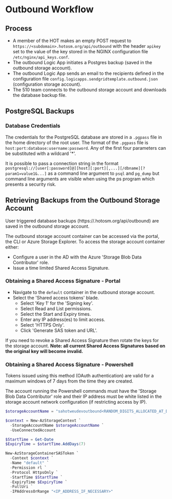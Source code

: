 # Outbound Workflow

## Process

- A member of the HOT makes an empty POST request to `https://<subdomain>.hotosm.org/api/outbound` with the header `apikey` set to the value of the key stored in the NGINX configuration file `/etc/nginx/api_keys.conf`.
- The outbound Logic App initiates a Postgres backup (saved in the outbound storage account).
- The outbound Logic App sends an email to the recipients defined in the configuration file `config.logicapps.sendgridtemplate.outbound.json` (configuration storage account).
- The 510 team connects to the outbound storage account and downloads the database backup file.

## PostgreSQL Backups

### Database Credentials

The credentials for the PostgreSQL database are stored in a `.pgpass` file in the home directory of the root user. The format of the `.pgpass` file is `host:port:database:username:password`. Any of the first four parameters can be substituted with a wildcard '*'.

It is possible to pass a connection string in the format `postgresql://[user[:password]@][host][:port][,...][/dbname][?param1=value1&...]` as a command line argument to `psql` and `pg_dump` but command line arguments are visible when using the ps program which presents a security risk.

## Retrieving Backups from the Outbound Storage Account

User triggered database backups (https://<subdomain>.hotosm.org/api/outbound) are saved in the outbound storage account.

The outbound storage account container can be accessed via the portal, the CLI or Azure Storage Explorer. To access the storage account container either:
- Configure a user in the AD with the Azure 'Storage Blob Data Contributor' role.
- Issue a time limited Shared Access Signature.

### Obtaining a Shared Access Signature - Portal

- Navigate to the `default` container in the outbound storage account.
- Select the 'Shared access tokens' blade.
  - Select 'Key 1' for the 'Signing key'.
  - Select Read and List permissions.
  - Select the Start and Expiry times.
  - Enter any IP address(es) to limit access.
  - Select 'HTTPS Only'.
  - Click 'Generate SAS token and URL'.

If you need to revoke a Shared Access Signature then rotate the keys for the storage account. **Note: all current Shared Access Signatures based on the original key will become invalid.**

### Obtaining a Shared Access Signature - Powershell

Tokens issued using this method (OAuth authentication) are valid for a maximum windows of 7 days from the time they are created.

The account running the Powershell commands must have the 'Storage Blob Data Contributor' role and their IP address must be white listed in the storage account network configuration (if restricting access by IP).

``` PowerShell
$storageAccountName = "sahotweudevoutbound<RANDOM_DIGITS_ALLOCATED_AT_DEPLOYMENT>"

$context = New-AzStorageContext `
  -StorageAccountName $storageAccountName `
  -UseConnectedAccount

$StartTime = Get-Date
$ExpiryTime = $startTime.AddDays(7)

New-AzStorageContainerSASToken `
  -Context $context `
  -Name "default" `
  -Permission rl `
  -Protocol HttpsOnly `
  -StartTime $StartTime `
  -ExpiryTime $ExpiryTime `
  -FullUri `
  -IPAddressOrRange "<IP_ADDRESS_IF_NECESSARY>"
```
